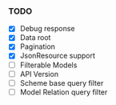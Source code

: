 
### TODO
- [x] Debug response
- [x] Data root
- [x] Pagination
- [x] JsonResource support
- [ ] Filterable Models
- [ ] API Version
- [ ] Scheme base query filter
- [ ] Model Relation query filter
